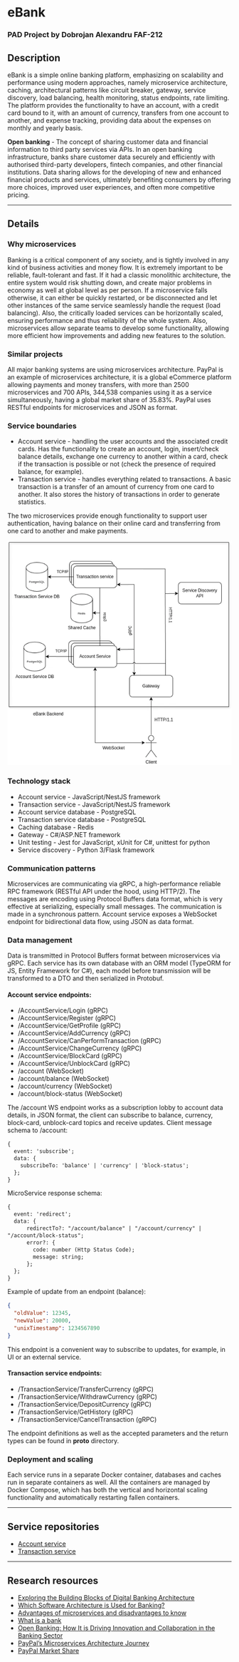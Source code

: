 # eBank

### PAD Project by Dobrojan Alexandru FAF-212

## Description

eBank is a simple online banking platform, emphasizing on scalability and performance using modern approaches, namely
microservice architecture, caching,
architectural patterns like circuit breaker, gateway, service discovery, load balancing, health monitoring, status
endpoints, rate limiting.
The platform provides the functionality to have an account, with a credit card bound to it, with an amount of currency,
transfers from one account to another, and
expense tracking, providing data about the expenses on monthly and yearly basis.

**Open banking** - The concept of sharing customer data and financial information to third party services via APIs. In
an open banking infrastructure, banks share customer data securely and efficiently with authorised third-party
developers,
fintech companies, and other financial institutions. Data sharing allows for the developing of new and enhanced
financial products and services, ultimately benefiting consumers by offering more choices, improved user experiences,
and often more competitive pricing.

--- 

## Details

### Why microservices

Banking is a critical component of any society, and is tightly involved in any kind of business activities and money
flow. It is extremely important to be reliable,
fault-tolerant and fast. If it had a classic monolithic architecture, the entire system would risk shutting down, and
create major problems in economy as well at global level
as per person. If a microservice falls otherwise, it can either be quickly restarted, or be disconnected and let other
instances of the same service seamlessly handle the request (load balancing).
Also, the critically loaded services can be horizontally scaled, ensuring performance and thus reliability of the whole
system. Also, microservices allow separate teams to
develop some functionality, allowing more efficient how improvements and adding new features to the solution.

### Similar projects

All major banking systems are using microservices architecture. PayPal is an example of microservices architecture, it
is a global eCommerce platform allowing payments and money transfers, with more than 2500 microservices and 700 APIs,
344,538 companies using
it as a service simultaneously, having a global market share of 35.83%. PayPal uses RESTful endpoints for microservices
and JSON as format.

### Service boundaries

- Account service - handling the user accounts and the associated credit cards. Has the functionality to create an
  account, login, insert/check balance details, exchange one currency to another within a card,
  check if the transaction is possible or not (check the presence of required balance, for example).
- Transaction service - handles everything related to transactions. A basic transaction is a transfer of an amount of
  currency from one card to another. It also stores the history of transactions in order to generate
  statistics.

The two microservices provide enough functionality to support user authentication, having balance on their online card
and transferring from one card to another and make payments.

![System architecture](./images/pad-lab-1-services.webp)

### Technology stack

- Account service - JavaScript/NestJS framework
- Transaction service - JavaScript/NestJS framework
- Account service database - PostgreSQL
- Transaction service database - PostgreSQL
- Caching database - Redis
- Gateway - C#/ASP.NET framework
- Unit testing - Jest for JavaScript, xUnit for C#, unittest for python
- Service discovery - Python 3/Flask framework

### Communication patterns

Microservices are communicating via gRPC, a high-performance reliable RPC framework (RESTful API under the hood, using
HTTP/2). The messages are encoding using Protocol Buffers data format, which is very effective at serializing,
especially small messages. The communication is made in a synchronous pattern. Account service exposes a WebSocket
endpoint for bidirectional data flow, using JSON as data format.

### Data management

Data is transmitted in Protocol Buffers format between microservices via gRPC. Each service has its own database with an
ORM model (TypeORM for JS, Entity Framework for C#), each model before transmission will be transformed to a
DTO and then serialized in Protobuf.

#### Account service endpoints:

- /AccountService/Login (gRPC)
- /AccountService/Register (gRPC)
- /AccountService/GetProfile (gRPC)
- /AccountService/AddCurrency (gRPC)
- /AccountService/CanPerformTransaction (gRPC)
- /AccountService/ChangeCurrency (gRPC)
- /AccountService/BlockCard (gRPC)
- /AccountService/UnblockCard (gRPC)
- /account (WebSocket)
- /account/balance (WebSocket)
- /account/currency (WebSocket)
- /account/block-status (WebSocket)

The /account WS endpoint works as a subscription lobby to account data details, in JSON format, the client can subscribe
to balance, currency, block-card, unblock-card topics and receive updates.
Client message schema to /account:

```
{
  event: 'subscribe';
  data: {
    subscribeTo: 'balance' | 'currency' | 'block-status';
  };
}
```

MicroService response schema:

```
{
  event: 'redirect';
  data: {
      redirectTo?: "/account/balance" | "/account/currency" | "/account/block-status";
      error?: {
        code: number (Http Status Code);
        message: string;
      };
  };
}
```

Example of update from an endpoint (balance):

```json
{
  "oldValue": 12345,
  "newValue": 20000,
  "unixTimestamp": 1234567890
}
```

This endpoint is a convenient way to subscribe to updates, for example, in UI or an external service.

#### Transaction service endpoints:

- /TransactionService/TransferCurrency (gRPC)
- /TransactionService/WithdrawCurrency (gRPC)
- /TransactionService/DepositCurrency (gRPC)
- /TransactionService/GetHistory (gRPC)
- /TransactionService/CancelTransaction (gRPC)

The endpoint definitions as well as the accepted parameters and the return types can be found in **proto** directory.

### Deployment and scaling

Each service runs in a separate Docker container, databases and caches run in separate containers as well. All the
containers are managed by Docker Compose, which has both the vertical and
horizontal scaling functionality and automatically restarting fallen containers.

---

## Service repositories
  - [Account service](https://github.com/Warek01/pad-ebank-account-service)
  - [Transaction service](https://github.com/Warek01/pad-ebank-transaction-service)

---

## Research resources

- [Exploring the Building Blocks of Digital Banking Architecture](https://inoxoft.com/blog/10-requirements-for-building-digital-banking-architecture/)
- [Which Software Architecture is Used for Banking?](https://medium.com/@linnea.paul.873/which-software-architecture-is-used-for-banking-5c3b251c59d0)
- [Advantages of microservices and disadvantages to know](https://www.atlassian.com/microservices/cloud-computing/advantages-of-microservices)
- [What is a bank](https://www.imf.org/external/pubs/ft/fandd/2012/03/basics.htm)
- [Open Banking: How It is Driving Innovation and Collaboration in the Banking Sector](https://kindgeek.com/blog/post/open-banking-how-it-is-driving-innovation-and-collaboration-in-the-banking-sector)
- [PayPal’s Microservices Architecture Journey](https://medium.com/@dmosyan/paypals-microservices-architecture-journey-e085452471d0)
- [PayPal Market Share](https://6sense.com/tech/payment-management/paypal-market-share)
